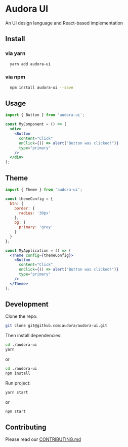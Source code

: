 # Audora UI

An UI design language and React-based implementation

## Install
### via yarn
```bash
  yarn add audora-ui
```
### via npm
```bash
  npm install audora-ui --save
```

## Usage

```jsx
import { Button } from 'audora-ui';

const MyComponent = () => (
  <div>
    <Button
      content="Click"
      onClick={() => alert("Button was clicked!")}
      type="primary"
    />
  </div>
);
```
## Theme
```jsx
import { Theme } from 'audora-ui';

const themeConfig = {
  btn: {
    border: {
      radius: '30px'
    },
    bg: {
      primary: 'grey'
    }
  }
};

const MyApplication = () => (
  <Theme config={themeConfig}>
    <Button
      content="Click"
      onClick={() => alert("Button was clicked!")}
      type="primary"
    />
  </Theme>
);
```

## Development

Clone the repo:
```bash
git clone git@github.com:audora/audora-ui.git
```
Then install dependencies:
```bash
cd ./audora-ui
yarn
```
or
```bash
cd ./audora-ui
npm install
```
Run project:
```bash
yarn start
```
or
```bash
npm start
```


## Contributing
Please read our [CONTRIBUTING.md](https://github.com/audora/audora-ui/blob/master/CONTRIBUTING.md)
